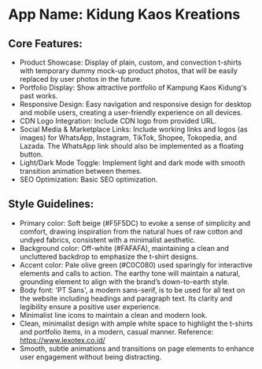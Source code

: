 # **App Name**: Kidung Kaos Kreations

## Core Features:

- Product Showcase: Display of plain, custom, and convection t-shirts with temporary dummy mock-up product photos, that will be easily replaced by user photos in the future.
- Portfolio Display: Show attractive portfolio of Kampung Kaos Kidung's past works.
- Responsive Design: Easy navigation and responsive design for desktop and mobile users, creating a user-friendly experience on all devices.
- CDN Logo Integration: Include CDN logo from provided URL.
- Social Media & Marketplace Links: Include working links and logos (as images) for WhatsApp, Instagram, TikTok, Shopee, Tokopedia, and Lazada. The WhatsApp link should also be implemented as a floating button.
- Light/Dark Mode Toggle: Implement light and dark mode with smooth transition animation between themes.
- SEO Optimization: Basic SEO optimization.

## Style Guidelines:

- Primary color: Soft beige (#F5F5DC) to evoke a sense of simplicity and comfort, drawing inspiration from the natural hues of raw cotton and undyed fabrics, consistent with a minimalist aesthetic. 
- Background color: Off-white (#FAFAFA), maintaining a clean and uncluttered backdrop to emphasize the t-shirt designs.
- Accent color: Pale olive green (#C0C080) used sparingly for interactive elements and calls to action. The earthy tone will maintain a natural, grounding element to align with the brand’s down-to-earth style.
- Body font: 'PT Sans', a modern sans-serif, is to be used for all text on the website including headings and paragraph text. Its clarity and legibility ensure a positive user experience.
- Minimalist line icons to maintain a clean and modern look.
- Clean, minimalist design with ample white space to highlight the t-shirts and portfolio items, in a modern, casual manner. Reference: https://www.lexotex.co.id/
- Smooth, subtle animations and transitions on page elements to enhance user engagement without being distracting.